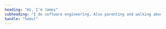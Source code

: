 ```yaml
---
heading: "Hi, I'm James"
subheading: "I do software engineering. Also parenting and walking about."
handle: "hemul"
---
```

